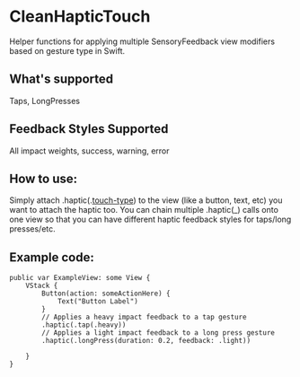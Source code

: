 # CleanHapticTouch
Helper functions for applying multiple SensoryFeedback view modifiers based on gesture type in Swift.

## What's supported
Taps, LongPresses

## Feedback Styles Supported 
All impact weights, success, warning, error

## How to use:
Simply attach .haptic(.[touch-type](parameters)) to the view (like a button, text, etc) you want to attach 
the haptic too. You can chain multiple .haptic(_) calls onto one view so that you can have different haptic feedback styles for taps/long presses/etc. 

## Example code: 

    public var ExampleView: some View {
        VStack {
            Button(action: someActionHere) {
                Text("Button Label")
            }
            // Applies a heavy impact feedback to a tap gesture
            .haptic(.tap(.heavy)) 
            // Applies a light impact feedback to a long press gesture
            .haptic(.longPress(duration: 0.2, feedback: .light)) 

        }
    }
